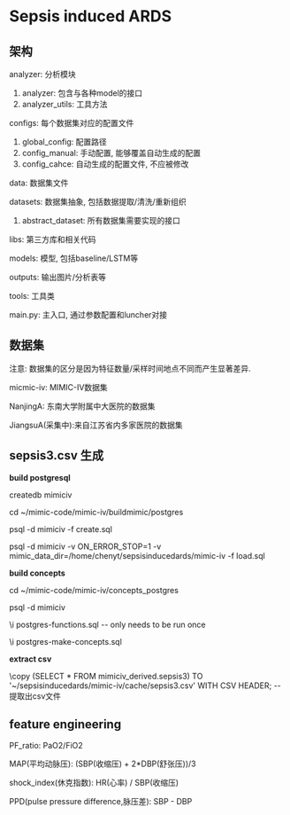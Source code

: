 # Sepsis induced ARDS

## 架构

analyzer: 分析模块
1. analyzer: 包含与各种model的接口
2. analyzer_utils: 工具方法

configs: 每个数据集对应的配置文件
1. global_config: 配置路径
2. config_manual: 手动配置, 能够覆盖自动生成的配置
3. config_cahce: 自动生成的配置文件, 不应被修改

data: 数据集文件

datasets: 数据集抽象, 包括数据提取/清洗/重新组织
1. abstract_dataset: 所有数据集需要实现的接口

libs: 第三方库和相关代码

models: 模型, 包括baseline/LSTM等

outputs: 输出图片/分析表等

tools: 工具类

main.py: 主入口, 通过参数配置和luncher对接

## 数据集

注意: 数据集的区分是因为特征数量/采样时间地点不同而产生显著差异.

micmic-iv: MIMIC-IV数据集

NanjingA: 东南大学附属中大医院的数据集

JiangsuA(采集中):来自江苏省内多家医院的数据集 

## sepsis3.csv 生成

**build postgresql**

createdb mimiciv

cd ~/mimic-code/mimic-iv/buildmimic/postgres

psql -d mimiciv -f create.sql

psql -d mimiciv -v ON_ERROR_STOP=1 -v mimic_data_dir=/home/chenyt/sepsisinducedards/mimic-iv -f load.sql

**build concepts**

cd ~/mimic-code/mimic-iv/concepts_postgres

psql -d mimiciv

\i postgres-functions.sql -- only needs to be run once

\i postgres-make-concepts.sql
 
**extract csv**

\copy (SELECT * FROM mimiciv_derived.sepsis3) TO '~/sepsisinducedards/mimic-iv/cache/sepsis3.csv' WITH CSV HEADER; -- 提取出csv文件

## feature engineering

PF_ratio: PaO2/FiO2

MAP(平均动脉压): (SBP(收缩压) + 2*DBP(舒张压))/3

shock_index(休克指数): HR(心率) / SBP(收缩压)

PPD(pulse pressure difference,脉压差): SBP - DBP


